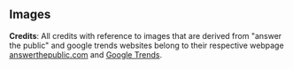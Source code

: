 ## Images

**Credits**: All credits with reference to images that are derived from "answer the public" and google trends websites belong to their respective webpage [answerthepublic.com](https://answerthepublic.com/) and [Google Trends](https://trends.google.com/trends/?geo=US).